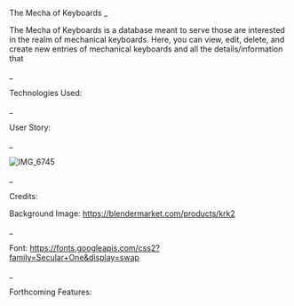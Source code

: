 The Mecha of Keyboards
_

The Mecha of Keyboards is a database meant to serve those are interested in the realm of mechanical keyboards. Here, you can view, edit, delete, and create new entries of mechanical keyboards and all the details/information that

_

Technologies Used:



_

User Story:



_


![IMG_6745](https://user-images.githubusercontent.com/115501715/226098205-d3286e46-8727-4128-b412-e393e9cdd653.jpg)

_

Credits:

Background Image: https://blendermarket.com/products/krk2

_

Font: https://fonts.googleapis.com/css2?family=Secular+One&display=swap

_

Forthcoming Features:

